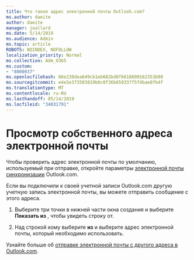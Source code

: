 ```yaml
---
title: Что такое адрес электронной почты Outlook.com?
ms.author: daeite
author: daeite
manager: joallard
ms.date: 5/14/2019
ms.audience: Admin
ms.topic: article
ROBOTS: NOINDEX, NOFOLLOW
localization_priority: Normal
ms.collection: Adm_O365
ms.custom:
- "8000037"
ms.openlocfilehash: 66e230dea649cb1eb682bd8f6618600162353b88
ms.sourcegitcommit: e4e5e373503819b0c0f36b659337f5f4bae8fb4f
ms.translationtype: MT
ms.contentlocale: ru-RU
ms.lasthandoff: 05/14/2019
ms.locfileid: "34031791"
---
```

# <a name="see-your-own-email-address"></a>Просмотр собственного адреса электронной почты

Чтобы проверить адрес электронной почты по умолчанию, используемый при отправке, откройте параметры [электронной почты синхронизации](https://outlook.live.com/mail/options/mail/accounts) Outlook.com.

Если вы подключили к своей учетной записи Outlook.com другую учетную запись электронной почты, вы можете отправить сообщение с этого адреса.

1. Выберите три точки в нижней части окна создания и выберите **Показать из** , чтобы увидеть строку от.

2. Над строкой кому выберите **из** и выберите адрес электронной почты, который необходимо использовать.

Узнайте больше об [отправке электронной почты с другого адреса в Outlook.com](https://support.office.com/article/ccba89cb-141c-4a36-8c56-6d16a8556d2e).